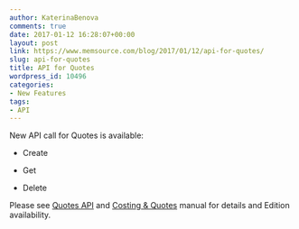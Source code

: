 ```yaml
---
author: KaterinaBenova
comments: true
date: 2017-01-12 16:28:07+00:00
layout: post
link: https://www.memsource.com/blog/2017/01/12/api-for-quotes/
slug: api-for-quotes
title: API for Quotes
wordpress_id: 10496
categories:
- New Features
tags:
- API
---
```


New API call for Quotes is available:



 	
  * Create

 	
  * Get

 	
  * Delete


Please see [Quotes API](http://wiki.memsource.com/wiki/Quote_API_v2) and [Costing & Quotes](http://wiki.memsource.com/wiki/Costing_%26_Quotes_Management) manual for details and Edition availability.
